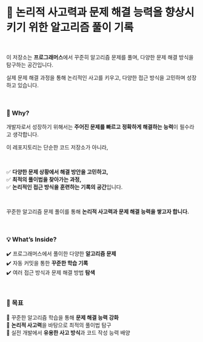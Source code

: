 # 🧩 논리적 사고력과 문제 해결 능력을 향상시키기 위한 알고리즘 풀이 기록  

<br>

이 저장소는 **프로그래머스**에서 꾸준히 알고리즘 문제를 풀며, 다양한 문제 해결 방식을 탐구하는 공간입니다.  

실제 문제 해결 과정을 통해 논리적인 사고를 키우고, 다양한 접근 방식을 고민하며 성장하고 있습니다.  

<br>

### 📌 Why?  

개발자로서 성장하기 위해서는 **주어진 문제를 빠르고 정확하게 해결하는 능력**이 필수라고 생각합니다.  

이 레포지토리는 단순한 코드 저장소가 아니라,  

<br>

✅ **다양한 문제 상황에서 해결 방안을 고민하고,**  
✅ **최적의 풀이법을 찾아가는 과정,**  
✅ **논리적인 접근 방식을 훈련하는 기록의 공간**입니다.  

<br>

꾸준한 알고리즘 문제 풀이를 통해 **논리적 사고력과 문제 해결 능력을 쌓고자 합니다.**  

<br>

### 💡 What’s Inside?  

✔️ 프로그래머스에서 풀이한 다양한 **알고리즘 문제**  
✔️ 자동 커밋을 통한 **꾸준한 학습 기록**  
✔️ 여러 접근 방식과 문제 해결 방법 **탐색**  

<br>

### 🎯 목표  

📌 꾸준한 알고리즘 학습을 통해 **문제 해결 능력 강화**  
📌 **논리적 사고력**을 바탕으로 최적의 풀이법 탐구  
📌 실전 개발에서 **유용한 사고 방식**과 코드 작성 능력 배양  
